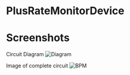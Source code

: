 # PlusRateMonitorDevice

# Screenshots

 Circuit Diagram
![Diagram](https://github.com/HamzaGhfran/PlusRateMonitorDevice/assets/114594956/c68e5d13-fdb8-4517-8f8c-7ba1f1a202ed)

Image of complete circuit
![BPM](https://github.com/HamzaGhfran/PlusRateMonitorDevice/assets/114594956/8ae7a539-e4aa-4886-9080-bfa1765a37db)
